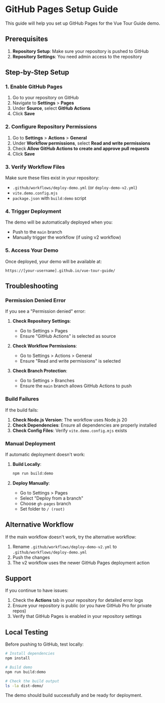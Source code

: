 # GitHub Pages Setup Guide

This guide will help you set up GitHub Pages for the Vue Tour Guide demo.

## Prerequisites

1. **Repository Setup**: Make sure your repository is pushed to GitHub
2. **Repository Settings**: You need admin access to the repository

## Step-by-Step Setup

### 1. Enable GitHub Pages

1. Go to your repository on GitHub
2. Navigate to **Settings** > **Pages**
3. Under **Source**, select **GitHub Actions**
4. Click **Save**

### 2. Configure Repository Permissions

1. Go to **Settings** > **Actions** > **General**
2. Under **Workflow permissions**, select **Read and write permissions**
3. Check **Allow GitHub Actions to create and approve pull requests**
4. Click **Save**

### 3. Verify Workflow Files

Make sure these files exist in your repository:
- `.github/workflows/deploy-demo.yml` (or `deploy-demo-v2.yml`)
- `vite.demo.config.mjs`
- `package.json` with `build:demo` script

### 4. Trigger Deployment

The demo will be automatically deployed when you:
- Push to the `main` branch
- Manually trigger the workflow (if using v2 workflow)

### 5. Access Your Demo

Once deployed, your demo will be available at:
```
https://[your-username].github.io/vue-tour-guide/
```

## Troubleshooting

### Permission Denied Error

If you see a "Permission denied" error:

1. **Check Repository Settings**:
   - Go to Settings > Pages
   - Ensure "GitHub Actions" is selected as source

2. **Check Workflow Permissions**:
   - Go to Settings > Actions > General
   - Ensure "Read and write permissions" is selected

3. **Check Branch Protection**:
   - Go to Settings > Branches
   - Ensure the `main` branch allows GitHub Actions to push

### Build Failures

If the build fails:

1. **Check Node.js Version**: The workflow uses Node.js 20
2. **Check Dependencies**: Ensure all dependencies are properly installed
3. **Check Config Files**: Verify `vite.demo.config.mjs` exists

### Manual Deployment

If automatic deployment doesn't work:

1. **Build Locally**:
   ```bash
   npm run build:demo
   ```

2. **Deploy Manually**:
   - Go to Settings > Pages
   - Select "Deploy from a branch"
   - Choose `gh-pages` branch
   - Set folder to `/ (root)`

## Alternative Workflow

If the main workflow doesn't work, try the alternative workflow:

1. Rename `.github/workflows/deploy-demo-v2.yml` to `.github/workflows/deploy-demo.yml`
2. Push the changes
3. The v2 workflow uses the newer GitHub Pages deployment action

## Support

If you continue to have issues:

1. Check the **Actions** tab in your repository for detailed error logs
2. Ensure your repository is public (or you have GitHub Pro for private repos)
3. Verify that GitHub Pages is enabled in your repository settings

## Local Testing

Before pushing to GitHub, test locally:

```bash
# Install dependencies
npm install

# Build demo
npm run build:demo

# Check the build output
ls -la dist-demo/
```

The demo should build successfully and be ready for deployment. 